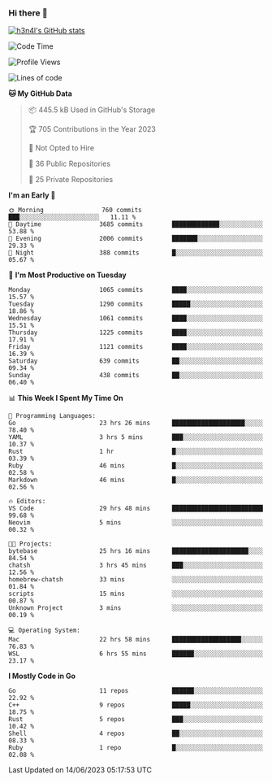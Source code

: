 ### Hi there 👋

[![h3n4l's GitHub stats](https://github-readme-stats.vercel.app/api?username=h3n4l&count_private=true&show_icons=true&theme=radical)](https://github.com/h3n4l/github-readme-stats)

<!--START_SECTION:waka-->
![Code Time](http://img.shields.io/badge/Code%20Time-1%2C313%20hrs%2012%20mins-blue)

![Profile Views](http://img.shields.io/badge/Profile%20Views-1-blue)

![Lines of code](https://img.shields.io/badge/From%20Hello%20World%20I%27ve%20Written-3.1%20million%20lines%20of%20code-blue)

**🐱 My GitHub Data** 

> 📦 445.5 kB Used in GitHub's Storage 
 > 
> 🏆 705 Contributions in the Year 2023
 > 
> 🚫 Not Opted to Hire
 > 
> 📜 36 Public Repositories 
 > 
> 🔑 25 Private Repositories 
 > 
**I'm an Early 🐤** 

```text
🌞 Morning                760 commits         ███░░░░░░░░░░░░░░░░░░░░░░   11.11 % 
🌆 Daytime                3685 commits        █████████████░░░░░░░░░░░░   53.88 % 
🌃 Evening                2006 commits        ███████░░░░░░░░░░░░░░░░░░   29.33 % 
🌙 Night                  388 commits         █░░░░░░░░░░░░░░░░░░░░░░░░   05.67 % 
```
📅 **I'm Most Productive on Tuesday** 

```text
Monday                   1065 commits        ████░░░░░░░░░░░░░░░░░░░░░   15.57 % 
Tuesday                  1290 commits        █████░░░░░░░░░░░░░░░░░░░░   18.86 % 
Wednesday                1061 commits        ████░░░░░░░░░░░░░░░░░░░░░   15.51 % 
Thursday                 1225 commits        ████░░░░░░░░░░░░░░░░░░░░░   17.91 % 
Friday                   1121 commits        ████░░░░░░░░░░░░░░░░░░░░░   16.39 % 
Saturday                 639 commits         ██░░░░░░░░░░░░░░░░░░░░░░░   09.34 % 
Sunday                   438 commits         ██░░░░░░░░░░░░░░░░░░░░░░░   06.40 % 
```


📊 **This Week I Spent My Time On** 

```text
💬 Programming Languages: 
Go                       23 hrs 26 mins      ████████████████████░░░░░   78.40 % 
YAML                     3 hrs 5 mins        ███░░░░░░░░░░░░░░░░░░░░░░   10.37 % 
Rust                     1 hr                █░░░░░░░░░░░░░░░░░░░░░░░░   03.39 % 
Ruby                     46 mins             █░░░░░░░░░░░░░░░░░░░░░░░░   02.58 % 
Markdown                 46 mins             █░░░░░░░░░░░░░░░░░░░░░░░░   02.56 % 

🔥 Editors: 
VS Code                  29 hrs 48 mins      █████████████████████████   99.68 % 
Neovim                   5 mins              ░░░░░░░░░░░░░░░░░░░░░░░░░   00.32 % 

🐱‍💻 Projects: 
bytebase                 25 hrs 16 mins      █████████████████████░░░░   84.54 % 
chatsh                   3 hrs 45 mins       ███░░░░░░░░░░░░░░░░░░░░░░   12.56 % 
homebrew-chatsh          33 mins             ░░░░░░░░░░░░░░░░░░░░░░░░░   01.84 % 
scripts                  15 mins             ░░░░░░░░░░░░░░░░░░░░░░░░░   00.87 % 
Unknown Project          3 mins              ░░░░░░░░░░░░░░░░░░░░░░░░░   00.19 % 

💻 Operating System: 
Mac                      22 hrs 58 mins      ███████████████████░░░░░░   76.83 % 
WSL                      6 hrs 55 mins       ██████░░░░░░░░░░░░░░░░░░░   23.17 % 
```

**I Mostly Code in Go** 

```text
Go                       11 repos            ██████░░░░░░░░░░░░░░░░░░░   22.92 % 
C++                      9 repos             █████░░░░░░░░░░░░░░░░░░░░   18.75 % 
Rust                     5 repos             ███░░░░░░░░░░░░░░░░░░░░░░   10.42 % 
Shell                    4 repos             ██░░░░░░░░░░░░░░░░░░░░░░░   08.33 % 
Ruby                     1 repo              █░░░░░░░░░░░░░░░░░░░░░░░░   02.08 % 
```




 Last Updated on 14/06/2023 05:17:53 UTC
<!--END_SECTION:waka-->

